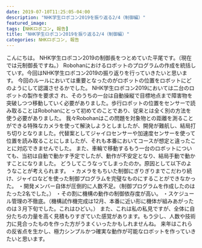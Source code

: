 ```yaml
---
date: 2019-07-10T11:25:05-04:00
description: "NHK学生ロボコン2019を振り返る2/4（制御編）"
featured_image: 
tags: [NHKロボコン, 報告]
title: "NHK学生ロボコン2019を振り返る2/4（制御編）"
categories: NHKロボコン, 報告
---
```


こんにちは。
NHK学生ロボコン2019の制御長をつとめていた平尾です。（現在では元制御長ですね。）
Robohanにおけるロボットのプログラムの作成を統括していす。今回はNHK学生ロボコン2019の振り返りを行っていきたいと思います。
今回のルールにおいては重要となったのがロボットの位置をロボットにどのようにして認識させるかでした。
NHK学生ロボコン2019においては二台のロボットの製作を要求さ
れ、そのうちの一台は自動操縦で目標地点まで障害物を突破しつつ移動していく必要がありました。歩行ロボットの位置をセンサーで読み取ることはRobohanにとって初めてのことであり、従来とは全く別の方法を使う必要がありました。
我々Robohanはこの問題を対象物との距離を測ることができる特殊なカメラを使って解決しようとしましたが、開発が難航し、結局打ち切りとなりました。代替案としてジャイロセンサーや加速度センサーを使って位置を読み取ることにしましたが、それも本番においてコースが想定と違ったことに対応できませんでした。
また、車輪で移動するもう一台のロボットについても、当初は自動で動かす予定でしたが、動作が不安定となり、結局手動で動かすことになりました。
どうしてこうなってしまったのか。原因として以下のようなことが考えられます。
・カメラをもちいた制御にぎりぎりまでこだわり続け、ジャイロなどを使った制御プログラムを完璧なものにすることができなかった。
・開発メンバー自体が圧倒的に人数不足。（制御プログラムを作成したのはたった2名でした。）
・その割に機構の動作の制御依存度が高い。
・スケジュール管理の不徹底。（機構試作機完成は12月、本番に近い形に機体が組みあがったのは３月下旬でした。これはひどい。）
また、これは私の私見ですが、全体に自分たちの力量を高く見積もりすぎていた感覚があります。もう少し、人数や技術力に見合ったものを作った方がうまくいったかもしれませんね。
来年はこれらの反省点を生かし、極力シンプルかつ確実な動作が可能なロボットを作っていきたいと思います。
